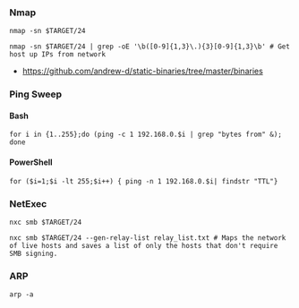 ### Nmap

```shell
nmap -sn $TARGET/24
```

```shell
nmap -sn $TARGET/24 | grep -oE '\b([0-9]{1,3}\.){3}[0-9]{1,3}\b' # Get host up IPs from network
```

- https://github.com/andrew-d/static-binaries/tree/master/binaries

### Ping Sweep 

#### Bash

```shell
for i in {1..255};do (ping -c 1 192.168.0.$i | grep "bytes from" &); done
```

#### PowerShell 

```shell
for ($i=1;$i -lt 255;$i++) { ping -n 1 192.168.0.$i| findstr "TTL"}
```

### NetExec

```shell
nxc smb $TARGET/24
```

```shell
nxc smb $TARGET/24 --gen-relay-list relay_list.txt # Maps the network of live hosts and saves a list of only the hosts that don't require SMB signing.
```

### ARP

```shell
arp -a
```
